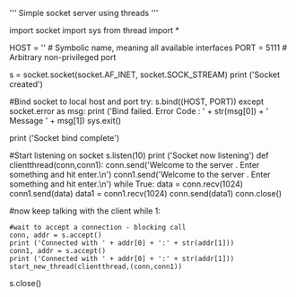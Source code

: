 '''
    Simple socket server using threads
'''

import socket
import sys
from thread import *

HOST = ''   # Symbolic name, meaning all available interfaces
PORT = 5111 # Arbitrary non-privileged port

s = socket.socket(socket.AF_INET, socket.SOCK_STREAM)
print ('Socket created')

#Bind socket to local host and port
try:
    s.bind((HOST, PORT))
except socket.error as msg:
    print ('Bind failed. Error Code : ' + str(msg[0]) + ' Message ' + msg[1])
    sys.exit()

print ('Socket bind complete')

#Start listening on socket
s.listen(10)
print ('Socket now listening')
def clientthread(conn,conn1):
    conn.send('Welcome to the server . Enter something and hit enter.\n')
    conn1.send('Welcome to the server . Enter something and hit enter.\n')
    while True:
        data = conn.recv(1024)
        conn1.send(data)
        data1 = conn1.recv(1024)
        conn.send(data1)
    conn.close()

#now keep talking with the client
while 1:

    #wait to accept a connection - blocking call
    conn, addr = s.accept()
    print ('Connected with ' + addr[0] + ':' + str(addr[1]))
    conn1, addr = s.accept()
    print ('Connected with ' + addr[0] + ':' + str(addr[1]))
    start_new_thread(clientthread,(conn,conn1))
s.close()
